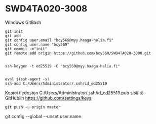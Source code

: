 # SWD4TA020-3008

Windows GitBash

    git init
    git add .
    git config user.email "bcy569@myy.haaga-helia.fi"
    git config user.name "bcy569"
    git commit -m"init"
    git remote add origin https://github.com/bcy569/SWD4TA020-3008.git


    ssh-keygen -t ed25519 -C "bcy569@myy.haaga-helia.fi"


    eval $(ssh-agent -s)
    ssh-add C:/Users/Administrator/.ssh/id_ed25519

Kopioi tiedoston
C:/Users/Administrator/.ssh/id_ed25519.pub
sisältö GitHubiin
https://github.com/settings/keys

    git push -u origin master


git config --global --unset user.name
